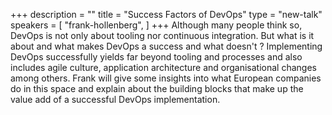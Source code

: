 +++
description = ""
title = "Success Factors of DevOps"
type = "new-talk"
speakers = [
        "frank-hollenberg",
]
+++
Although many people think so, DevOps is not only about tooling nor continuous integration. But what is it about and what makes DevOps a success and what doesn't ? Implementing DevOps successfully yields far beyond tooling and processes and also includes agile culture, application architecture and organisational changes among others. Frank will give some insights into what European companies do in this space and explain about the building blocks that make up the value add of a successful DevOps implementation.